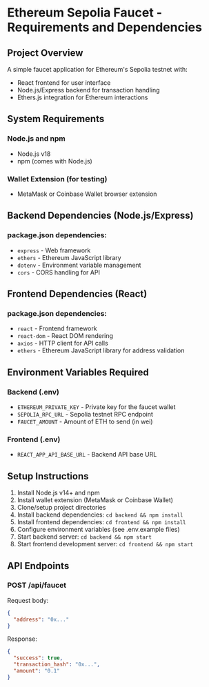 # Ethereum Sepolia Faucet - Requirements and Dependencies

## Project Overview
A simple faucet application for Ethereum's Sepolia testnet with:
- React frontend for user interface
- Node.js/Express backend for transaction handling
- Ethers.js integration for Ethereum interactions

## System Requirements

### Node.js and npm
- Node.js v18
- npm (comes with Node.js)

### Wallet Extension (for testing)
- MetaMask or Coinbase Wallet browser extension

## Backend Dependencies (Node.js/Express)

### package.json dependencies:
- `express` - Web framework
- `ethers` - Ethereum JavaScript library
- `dotenv` - Environment variable management
- `cors` - CORS handling for API

## Frontend Dependencies (React)

### package.json dependencies:
- `react` - Frontend framework
- `react-dom` - React DOM rendering
- `axios` - HTTP client for API calls
- `ethers` - Ethereum JavaScript library for address validation

## Environment Variables Required

### Backend (.env)
- `ETHEREUM_PRIVATE_KEY` - Private key for the faucet wallet
- `SEPOLIA_RPC_URL` - Sepolia testnet RPC endpoint
- `FAUCET_AMOUNT` - Amount of ETH to send (in wei)

### Frontend (.env)
- `REACT_APP_API_BASE_URL` - Backend API base URL

## Setup Instructions

1. Install Node.js v14+ and npm
2. Install wallet extension (MetaMask or Coinbase Wallet)
3. Clone/setup project directories
4. Install backend dependencies: `cd backend && npm install`
5. Install frontend dependencies: `cd frontend && npm install`
6. Configure environment variables (see .env.example files)
7. Start backend server: `cd backend && npm start`
8. Start frontend development server: `cd frontend && npm start`

## API Endpoints

### POST /api/faucet
Request body:
```json
{
  "address": "0x..."
}
```

Response:
```json
{
  "success": true,
  "transaction_hash": "0x...",
  "amount": "0.1"
}
```
